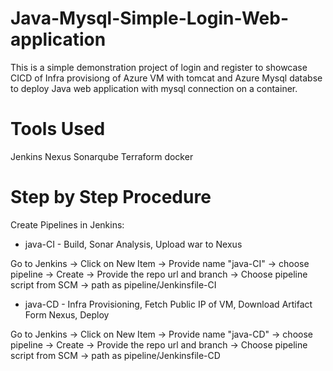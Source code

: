 # Java-Mysql-Simple-Login-Web-application

This is a simple demonstration project of login and register to showcase CICD of Infra provisiong of Azure VM with tomcat and Azure Mysql databse to deploy Java web application with mysql connection on a container.

# Tools Used

Jenkins
Nexus
Sonarqube
Terraform
docker

# Step by Step Procedure

Create Pipelines in Jenkins:

* java-CI - Build, Sonar Analysis, Upload war to Nexus

Go to Jenkins -> Click on New Item -> Provide name "java-CI" -> choose pipeline -> Create -> Provide the repo url and branch -> Choose pipeline script from SCM -> path as pipeline/Jenkinsfile-CI

* java-CD - Infra Provisioning, Fetch Public IP of VM, Download Artifact Form Nexus, Deploy

Go to Jenkins -> Click on New Item -> Provide name "java-CD" -> choose pipeline -> Create -> Provide the repo url and branch -> Choose pipeline script from SCM -> path as pipeline/Jenkinsfile-CD   
